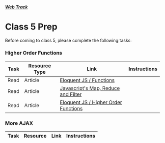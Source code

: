 ##### [Web Track](../..)

# Class 5 Prep

Before coming to class 5, please complete the following tasks:

### Higher Order Functions

Task | Resource Type | Link | Instructions 
-----|---------------|------|-------------
Read | Article | <a href="http://eloquentjavascript.net/03_functions.html" target="_blank">Eloquent JS / Functions</a> | 
Read | Article | <a href="https://danmartensen.svbtle.com/javascripts-map-reduce-and-filter" target="_blank">Javascript's Map, Reduce and Filter</a> | 
Read | Article | <a href="http://eloquentjavascript.net/05_higher_order.html" target="_blank">Eloquent JS / Higher Order Functions</a> |

### More AJAX

Task | Resource | Link | Instructions
-----|----------|------|-------------
